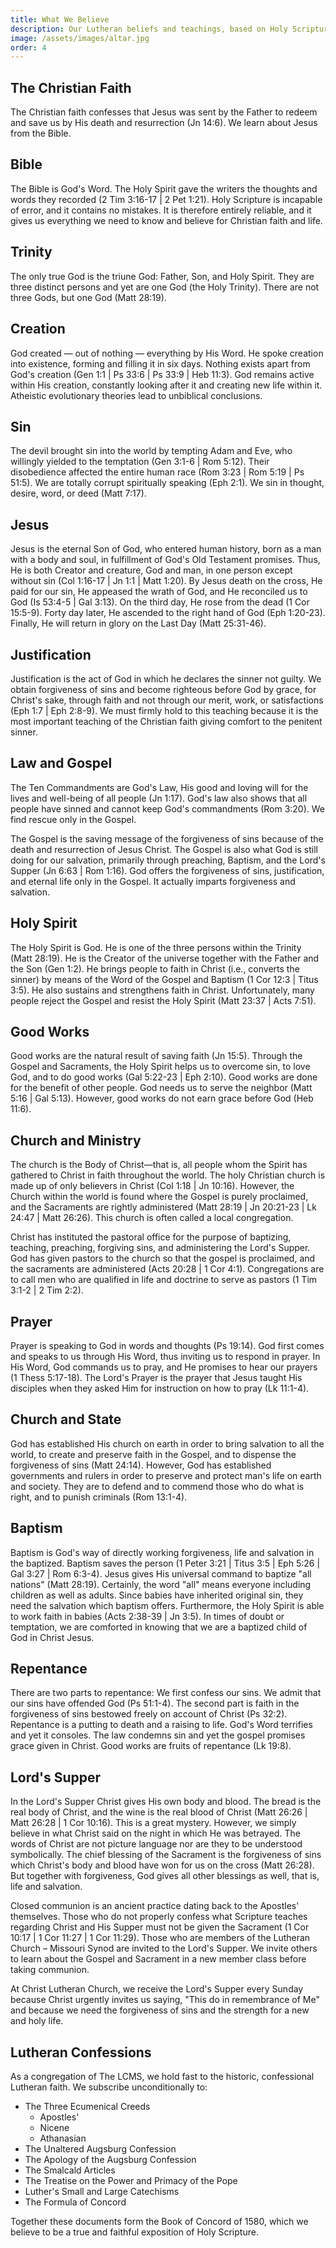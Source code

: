 ```yaml
---
title: What We Believe
description: Our Lutheran beliefs and teachings, based on Holy Scripture and the Lutheran Confessions.
image: /assets/images/altar.jpg
order: 4
---
```


## The Christian Faith

The Christian faith confesses that Jesus was sent by the Father to redeem and save us by His death and resurrection (Jn 14:6). We learn about Jesus from the Bible.

## Bible

The Bible is God's Word. The Holy Spirit gave the writers the thoughts and words they recorded (2 Tim 3:16-17 | 2 Pet 1:21). Holy Scripture is incapable of error, and it contains no mistakes. It is therefore entirely reliable, and it gives us everything we need to know and believe for Christian faith and life.

## Trinity

The only true God is the triune God: Father, Son, and Holy Spirit. They are three distinct persons and yet are one God (the Holy Trinity). There are not three Gods, but one God (Matt 28:19).

## Creation

God created — out of nothing — everything by His Word. He spoke creation into existence, forming and filling it in six days. Nothing exists apart from God's creation (Gen 1:1 | Ps 33:6 | Ps 33:9 | Heb 11:3). God remains active within His creation, constantly looking after it and creating new life within it. Atheistic evolutionary theories lead to unbiblical conclusions.

## Sin

The devil brought sin into the world by tempting Adam and Eve, who willingly yielded to the temptation (Gen 3:1-6 | Rom 5:12). Their disobedience affected the entire human race (Rom 3:23 | Rom 5:19 | Ps 51:5). We are totally corrupt spiritually speaking (Eph 2:1). We sin in thought, desire, word, or deed (Matt 7:17).

## Jesus

Jesus is the eternal Son of God, who entered human history, born as a man with a body and soul, in fulfillment of God's Old Testament promises. Thus, He is both Creator and creature, God and man, in one person except without sin (Col 1:16-17 | Jn 1:1 | Matt 1:20). By Jesus death on the cross, He paid for our sin, He appeased the wrath of God, and He reconciled us to God (Is 53:4-5 | Gal 3:13). On the third day, He rose from the dead (1 Cor 15:5-9). Forty day later, He ascended to the right hand of God (Eph 1:20-23). Finally, He will return in glory on the Last Day (Matt 25:31-46).

## Justification

Justification is the act of God in which he declares the sinner not guilty. We obtain forgiveness of sins and become righteous before God by grace, for Christ's sake, through faith and not through our merit, work, or satisfactions (Eph 1:7 | Eph 2:8-9). We must firmly hold to this teaching because it is the most important teaching of the Christian faith giving comfort to the penitent sinner.

## Law and Gospel

The Ten Commandments are God's Law, His good and loving will for the lives and well-being of all people (Jn 1:17). God's law also shows that all people have sinned and cannot keep God's commandments (Rom 3:20). We find rescue only in the Gospel.

The Gospel is the saving message of the forgiveness of sins because of the death and resurrection of Jesus Christ. The Gospel is also what God is still doing for our salvation, primarily through preaching, Baptism, and the Lord's Supper (Jn 6:63 | Rom 1:16). God offers the forgiveness of sins, justification, and eternal life only in the Gospel. It actually imparts forgiveness and salvation. 

## Holy Spirit

The Holy Spirit is God. He is one of the three persons within the Trinity (Matt 28:19). He is the Creator of the universe together with the Father and the Son (Gen 1:2). He brings people to faith in Christ (i.e., converts the sinner) by means of the Word of the Gospel and Baptism (1 Cor 12:3 | Titus 3:5). He also sustains and strengthens faith in Christ. Unfortunately, many people reject the Gospel and resist the Holy Spirit (Matt 23:37 | Acts 7:51). 

## Good Works

Good works are the natural result of saving faith (Jn 15:5). Through the Gospel and Sacraments, the Holy Spirit helps us to overcome sin, to love God, and to do good works (Gal 5:22-23 | Eph 2:10). Good works are done for the benefit of other people. God needs us to serve the neighbor (Matt 5:16 | Gal 5:13). However, good works do not earn grace before God (Heb 11:6).

## Church and Ministry

The church is the Body of Christ—that is, all people whom the Spirit has gathered to Christ in faith throughout the world. The holy Christian church is made up of only believers in Christ (Col 1:18 | Jn 10:16). However, the Church within the world is found where the Gospel is purely proclaimed, and the Sacraments are rightly administered (Matt 28:19 | Jn 20:21-23 | Lk 24:47 | Matt 26:26). This church is often called a local congregation.

Christ has instituted the pastoral office for the purpose of baptizing, teaching, preaching, forgiving sins, and administering the Lord's Supper. God has given pastors to the church so that the gospel is proclaimed, and the sacraments are administered (Acts 20:28 | 1 Cor 4:1). Congregations are to call men who are qualified in life and doctrine to serve as pastors (1 Tim 3:1-2 | 2 Tim 2:2).

## Prayer

Prayer is speaking to God in words and thoughts (Ps 19:14). God first comes and speaks to us through His Word, thus inviting us to respond in prayer. In His Word, God commands us to pray, and He promises to hear our prayers (1 Thess 5:17-18). The Lord's Prayer is the prayer that Jesus taught His disciples when they asked Him for instruction on how to pray (Lk 11:1-4).

## Church and State

God has established His church on earth in order to bring salvation to all the world, to create and preserve faith in the Gospel, and to dispense the forgiveness of sins (Matt 24:14). However, God has established governments and rulers in order to preserve and protect man's life on earth and society. They are to defend and to commend those who do what is right, and to punish criminals (Rom 13:1-4).

## Baptism

Baptism is God's way of directly working forgiveness, life and salvation in the baptized. Baptism saves the person (1 Peter 3:21 | Titus 3:5 | Eph 5:26 | Gal 3:27 | Rom 6:3-4). Jesus gives His universal command to baptize "all nations" (Matt 28:19). Certainly, the word "all" means everyone including children as well as adults. Since babies have inherited original sin, they need the salvation which baptism offers. Furthermore, the Holy Spirit is able to work faith in babies (Acts 2:38-39 | Jn 3:5). In times of doubt or temptation, we are comforted in knowing that we are a baptized child of God in Christ Jesus.

## Repentance

There are two parts to repentance: We first confess our sins. We admit that our sins have offended God (Ps 51:1-4). The second part is faith in the forgiveness of sins bestowed freely on account of Christ (Ps 32:2). Repentance is a putting to death and a raising to life. God's Word terrifies and yet it consoles. The law condemns sin and yet the gospel promises grace given in Christ. Good works are fruits of repentance (Lk 19:8).

## Lord's Supper

In the Lord's Supper Christ gives His own body and blood. The bread is the real body of Christ, and the wine is the real blood of Christ (Matt 26:26 | Matt 26:28 | 1 Cor 10:16). This is a great mystery. However, we simply believe in what Christ said on the night in which He was betrayed. The words of Christ are not picture language nor are they to be understood symbolically. The chief blessing of the Sacrament is the forgiveness of sins which Christ's body and blood have won for us on the cross (Matt 26:28). But together with forgiveness, God gives all other blessings as well, that is, life and salvation.

Closed communion is an ancient practice dating back to the Apostles' themselves. Those who do not properly confess what Scripture teaches regarding Christ and His Supper must not be given the Sacrament (1 Cor 10:17 | 1 Cor 11:27 | 1 Cor 11:29). Those who are members of the Lutheran Church – Missouri Synod are invited to the Lord's Supper. We invite others to learn about the Gospel and Sacrament in a new member class before taking communion.

At Christ Lutheran Church, we receive the Lord's Supper every Sunday because Christ urgently invites us saying, "This do in remembrance of Me" and because we need the forgiveness of sins and the strength for a new and holy life.

## Lutheran Confessions

As a congregation of The LCMS, we hold fast to the historic, confessional Lutheran faith. We subscribe unconditionally to:

- The Three Ecumenical Creeds
  - Apostles'
  - Nicene
  - Athanasian
- The Unaltered Augsburg Confession
- The Apology of the Augsburg Confession
- The Smalcald Articles
- The Treatise on the Power and Primacy of the Pope
- Luther's Small and Large Catechisms
- The Formula of Concord

Together these documents form the Book of Concord of 1580, which we believe to be a true and faithful exposition of Holy Scripture.